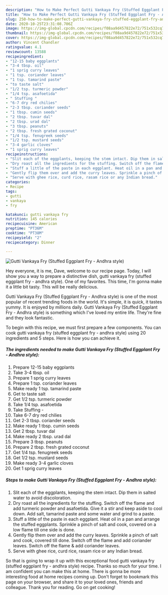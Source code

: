 ```yaml
---
description: "How to Make Perfect Gutti Vankaya Fry (Stuffed Eggplant Fry - Andhra style)"
title: "How to Make Perfect Gutti Vankaya Fry (Stuffed Eggplant Fry - Andhra style)"
slug: 250-how-to-make-perfect-gutti-vankaya-fry-stuffed-eggplant-fry-andhra-style
date: 2020-10-25T23:31:08.706Z
image: https://img-global.cpcdn.com/recipes/f08aa9d457822e72/751x532cq70/gutti-vankaya-fry-stuffed-eggplant-fry-andhra-style-recipe-main-photo.jpg
thumbnail: https://img-global.cpcdn.com/recipes/f08aa9d457822e72/751x532cq70/gutti-vankaya-fry-stuffed-eggplant-fry-andhra-style-recipe-main-photo.jpg
cover: https://img-global.cpcdn.com/recipes/f08aa9d457822e72/751x532cq70/gutti-vankaya-fry-stuffed-eggplant-fry-andhra-style-recipe-main-photo.jpg
author: Vincent Chandler
ratingvalue: 4.1
reviewcount: 13588
recipeingredient:
- "12-15 baby eggplants"
- "3-4 tbsp. oil"
- "1 sprig curry leaves"
- "1 tsp. coriander leaves"
- "1 tsp. tamarind paste"
- "to taste salt"
- "1/2 tsp. turmeric powder"
- "1/4 tsp. asafoetida"
- " Stuffing "
- "6-7 dry red chilies"
- "2-3 tbsp. coriander seeds"
- "1 tbsp. cumin seeds"
- "2 tbsp. tuvar dal"
- "2 tbsp. urad dal"
- "3 tbsp. peanuts"
- "2 tbsp. fresh grated coconut"
- "1/4 tsp. fenugreek seeds"
- "1/2 tsp. mustard seeds"
- "3-4 garlic cloves"
- "1 sprig curry leaves"
recipeinstructions:
- "Slit each of the eggplants, keeping the stem intact. Dip them in salted water to avoid discoloration."
- "Dry roast all the ingredients for the stuffing. Switch off the flame and add turmeric powder and asafoetida. Give it a stir and keep aside to cool down. Add salt, tamarind paste and some water and grind to a paste."
- "Stuff a little of the paste in each eggplant. Heat oil in a pan and arrange the stuffed eggplants. Sprinkle a pinch of salt and cook, covered on a low flame till one side is done."
- "Gently flip them over and add the curry leaves. Sprinkle a pinch of salt and cook, covered till done. Switch off the flame and add coriander leaves. Switch off the flame &amp; add coriander leaves."
- "Serve with ghee rice, curd rice, rasam rice or any Indian bread."
categories:
- Recipe
tags:
- gutti
- vankaya
- fry

katakunci: gutti vankaya fry 
nutrition: 145 calories
recipecuisine: American
preptime: "PT36M"
cooktime: "PT38M"
recipeyield: "2"
recipecategory: Dinner

---
```



![Gutti Vankaya Fry (Stuffed Eggplant Fry - Andhra style)](https://img-global.cpcdn.com/recipes/f08aa9d457822e72/751x532cq70/gutti-vankaya-fry-stuffed-eggplant-fry-andhra-style-recipe-main-photo.jpg)

Hey everyone, it is me, Dave, welcome to our recipe page. Today, I will show you a way to prepare a distinctive dish, gutti vankaya fry (stuffed eggplant fry - andhra style). One of my favorites. This time, I'm gonna make it a little bit tasty. This will be really delicious.



Gutti Vankaya Fry (Stuffed Eggplant Fry - Andhra style) is one of the most popular of recent trending foods in the world. It's simple, it is quick, it tastes yummy. It is enjoyed by millions daily. Gutti Vankaya Fry (Stuffed Eggplant Fry - Andhra style) is something which I've loved my entire life. They're fine and they look fantastic.


To begin with this recipe, we must first prepare a few components. You can cook gutti vankaya fry (stuffed eggplant fry - andhra style) using 20 ingredients and 5 steps. Here is how you can achieve it.

<!--inarticleads1-->

##### The ingredients needed to make Gutti Vankaya Fry (Stuffed Eggplant Fry - Andhra style):

1. Prepare 12-15 baby eggplants
1. Take 3-4 tbsp. oil
1. Prepare 1 sprig curry leaves
1. Prepare 1 tsp. coriander leaves
1. Make ready 1 tsp. tamarind paste
1. Get to taste salt
1. Get 1/2 tsp. turmeric powder
1. Take 1/4 tsp. asafoetida
1. Take  Stuffing -
1. Take 6-7 dry red chilies
1. Get 2-3 tbsp. coriander seeds
1. Make ready 1 tbsp. cumin seeds
1. Get 2 tbsp. tuvar dal
1. Make ready 2 tbsp. urad dal
1. Prepare 3 tbsp. peanuts
1. Prepare 2 tbsp. fresh grated coconut
1. Get 1/4 tsp. fenugreek seeds
1. Get 1/2 tsp. mustard seeds
1. Make ready 3-4 garlic cloves
1. Get 1 sprig curry leaves




<!--inarticleads2-->

##### Steps to make Gutti Vankaya Fry (Stuffed Eggplant Fry - Andhra style):

1. Slit each of the eggplants, keeping the stem intact. Dip them in salted water to avoid discoloration.
1. Dry roast all the ingredients for the stuffing. Switch off the flame and add turmeric powder and asafoetida. Give it a stir and keep aside to cool down. Add salt, tamarind paste and some water and grind to a paste.
1. Stuff a little of the paste in each eggplant. Heat oil in a pan and arrange the stuffed eggplants. Sprinkle a pinch of salt and cook, covered on a low flame till one side is done.
1. Gently flip them over and add the curry leaves. Sprinkle a pinch of salt and cook, covered till done. Switch off the flame and add coriander leaves. Switch off the flame &amp; add coriander leaves.
1. Serve with ghee rice, curd rice, rasam rice or any Indian bread.




So that is going to wrap it up with this exceptional food gutti vankaya fry (stuffed eggplant fry - andhra style) recipe. Thanks so much for your time. I am confident you can make this at home. There is gonna be more interesting food at home recipes coming up. Don't forget to bookmark this page on your browser, and share it to your loved ones, friends and colleague. Thank you for reading. Go on get cooking!
